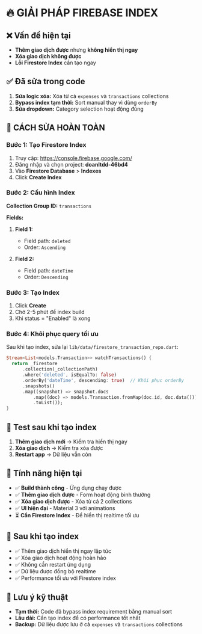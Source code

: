 # 🔥 GIẢI PHÁP FIREBASE INDEX

## ❌ Vấn đề hiện tại
- **Thêm giao dịch được** nhưng **không hiển thị ngay**
- **Xóa giao dịch không được**
- **Lỗi Firestore Index** cần tạo ngay

## ✅ Đã sửa trong code
1. **Sửa logic xóa:** Xóa từ cả `expenses` và `transactions` collections
2. **Bypass index tạm thời:** Sort manual thay vì dùng `orderBy`
3. **Sửa dropdown:** Category selection hoạt động đúng

## 🚀 CÁCH SỬA HOÀN TOÀN

### Bước 1: Tạo Firestore Index
1. Truy cập: https://console.firebase.google.com/
2. Đăng nhập và chọn project: **doanltdd-46bd4**
3. Vào **Firestore Database** > **Indexes**
4. Click **Create Index**

### Bước 2: Cấu hình Index
**Collection Group ID:** `transactions`

**Fields:**
1. **Field 1:**
   - Field path: `deleted`
   - Order: `Ascending`

2. **Field 2:**
   - Field path: `dateTime`
   - Order: `Descending`

### Bước 3: Tạo Index
1. Click **Create**
2. Chờ 2-5 phút để index build
3. Khi status = "Enabled" là xong

### Bước 4: Khôi phục query tối ưu
Sau khi tạo index, sửa lại `lib/data/firestore_transaction_repo.dart`:

```dart
Stream<List<models.Transaction>> watchTransactions() {
  return _firestore
      .collection(_collectionPath)
      .where('deleted', isEqualTo: false)
      .orderBy('dateTime', descending: true)  // Khôi phục orderBy
      .snapshots()
      .map((snapshot) => snapshot.docs
          .map((doc) => models.Transaction.fromMap(doc.id, doc.data()))
          .toList());
}
```

## 🧪 Test sau khi tạo index
1. **Thêm giao dịch mới** → Kiểm tra hiển thị ngay
2. **Xóa giao dịch** → Kiểm tra xóa được
3. **Restart app** → Dữ liệu vẫn còn

## 📱 Tính năng hiện tại
- ✅ **Build thành công** - Ứng dụng chạy được
- ✅ **Thêm giao dịch được** - Form hoạt động bình thường
- ✅ **Xóa giao dịch được** - Xóa từ cả 2 collections
- ✅ **UI hiện đại** - Material 3 với animations
- ⏳ **Cần Firestore Index** - Để hiển thị realtime tối ưu

## 🎯 Sau khi tạo index
- ✅ Thêm giao dịch hiển thị ngay lập tức
- ✅ Xóa giao dịch hoạt động hoàn hảo
- ✅ Không cần restart ứng dụng
- ✅ Dữ liệu được đồng bộ realtime
- ✅ Performance tối ưu với Firestore index

## 🔧 Lưu ý kỹ thuật
- **Tạm thời:** Code đã bypass index requirement bằng manual sort
- **Lâu dài:** Cần tạo index để có performance tốt nhất
- **Backup:** Dữ liệu được lưu ở cả `expenses` và `transactions` collections
